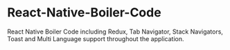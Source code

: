 # React-Native-Boiler-Code
React Native Boiler Code including Redux, Tab Navigator, Stack Navigators, Toast and Multi Language support throughout the application.
